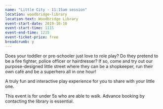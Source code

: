 ```yaml
---
name: "Little City - 11:15am session"
location: woodbridge-library
location-text: Woodbridge Library
event-start-date: 2019-10-10
event-start-time: 1115
event-end-time: 1215
event-ticket-price: free
breadcrumb: y
---
```


Does your toddler or pre-schooler just love to role play? Do they pretend to be a fire fighter, police officer or hairdresser? If so, come and try out our purpose-designed little street where they can be a shopkeeper, run their own café and be a superhero all in one hour!

​A truly fun and interactive play experience for you to share with your little one.

This event is for under 5s who are able to walk. Advance booking by contacting the library is essential.
